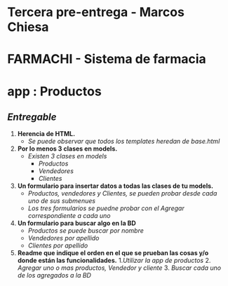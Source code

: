 # **Tercera pre-entrega - Marcos Chiesa**
# FARMACHI - Sistema de farmacia
# app : Productos

## ***Entregable***

1. **Herencia de HTML.**
   * *Se puede observar que todos los templates heredan de base.html*
2. **Por lo menos 3 clases en models.**
   * *Existen 3 clases en models*
     * *Productos*
     * *Vendedores*
     * *Clientes*
3. **Un formulario para insertar datos a todas las clases de tu models.**
   * *Productos, vendedores y Clientes, se pueden probar desde cada uno de sus submenues*
   * *Los tres formularios se puedne probar con el  Agregar correspondiente a cada uno*
4. **Un formulario para buscar algo en la BD**
   * *Productos se puede buscar por nombre*
   * *Vendedores por apellido*
   * *Clientes por apellido*
5. **Readme que indique el orden en el que se prueban las cosas y/o donde están las funcionalidades.**
   1.*Utilizar la app de productos*
   2. *Agregar uno o mas productos, Vendedor y cliente*
   3. *Buscar cada uno de los agregados a la BD*
